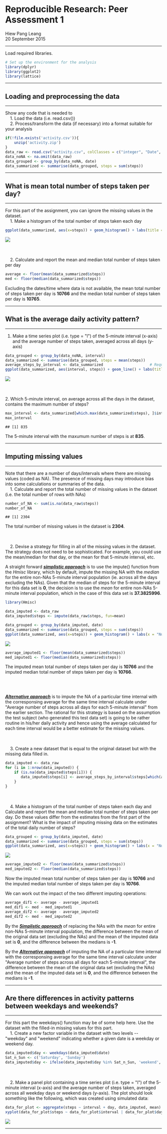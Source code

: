 # Reproducible Research: Peer Assessment 1
Hiew Pang Leang  
20 September 2015  

________________________________________________________________________________
Load required libraries.


```r
# Set up the environment for the analysis
library(dplyr)
library(ggplot2)
library(lattice)
```



________________________________________________________________________________
## Loading and preprocessing the data
___
Show any code that is needed to  
&nbsp;&nbsp;&nbsp;&nbsp;1. Load the data (i.e. read.csv())  
&nbsp;&nbsp;&nbsp;&nbsp;2. Process/transform the data (if necessary) into a format suitable for your analysis  


```r
if(!file.exists('activity.csv')){
    unzip('activity.zip')
}
data_raw <- read.csv("activity.csv", colClasses = c("integer", "Date", "integer"))
data_noNA <- na.omit(data_raw)
data_grouped <- group_by(data_noNA, date)
data_summarized <- summarise(data_grouped, steps = sum(steps))
```



________________________________________________________________________________
## What is mean total number of steps taken per day?
___
For this part of the assignment, you can ignore the missing values in the dataset.  
&nbsp;&nbsp;&nbsp;&nbsp;1. Make a histogram of the total number of steps taken each day  


```r
ggplot(data_summarized, aes(x=steps)) + geom_histogram() + labs(title = "Histogram of Total Number of Steps Taken Each Day", x = "Number of Steps Taken", y = "Frequency of occurance")
```

![](PA1_template_files/figure-html/plot_histogram-1.png) 





<BR></BR>
&nbsp;&nbsp;&nbsp;&nbsp;2. Calculate and report the mean and median total number of steps taken per day  


```r
average <- floor(mean(data_summarized$steps))
med <- floor(median(data_summarized$steps))
```

Excluding the dates/time where data is not available, the mean total number of steps taken per day is **10766** and the median total number of steps taken per day is **10765**.



________________________________________________________________________________
## What is the average daily activity pattern?
___
1. Make a time series plot (i.e. type = "l") of the 5-minute interval (x-axis) and the average number of steps taken, averaged across all days (y-axis)  



```r
data_grouped <- group_by(data_noNA, interval)
data_summarized <- summarise(data_grouped, steps = mean(steps))
average_steps_by_interval <- data_summarized                     # Required for later part of the calculation to impute NAs
ggplot(data_summarized, aes(interval, steps)) + geom_line() + labs(title = "Average number of steps across all days for each 5-minute interval", x = "5-minute interval", y = "Average number of steps across all days")
```

![](PA1_template_files/figure-html/plot_average_daily_activity-1.png) 



<BR></BR>
2. Which 5-minute interval, on average across all the days in the dataset, contains the maximum number of steps?  


```r
max_interval <- data_summarized[which.max(data_summarized$steps), ]$interval
max_interval
```

```
## [1] 835
```

The 5-minute interval with the maxumum number of steps is at **835**. 



________________________________________________________________________________
## Imputing missing values
___
Note that there are a number of days/intervals where there are missing values (coded as NA). The presence of missing days may introduce bias into some calculations or summaries of the data.  
&nbsp;&nbsp;&nbsp;&nbsp;1. Calculate and report the total number of missing values in the dataset (i.e. the total number of rows with NAs)  


```r
number_of_NA <- sum(is.na(data_raw$steps))
number_of_NA
```

```
## [1] 2304
```

The total number of missing values in the dataset is **2304**.

<BR></BR>
&nbsp;&nbsp;&nbsp;&nbsp;2. Devise a strategy for filling in all of the missing values in the dataset. The strategy does not need to be sophisticated. For example, you could use the mean/median for that day, or the mean for that 5-minute interval, etc.



A straight forward <u>***simplistic approach***</u> is to use the impute() function from the *Hmisc* library, which by default, impute the missing NA with the *median* for the entire non-NAs 5-minute interval population (ie. across all the days excluding the NAs). Given that the median of steps for the 5-minute interval for this data set is **0**, the decision is to use the *mean* for entire non-NAs 5-minute interval population, which in the case of this data set is **37.3825996**.


```r
library(Hmisc)

data_imputed <- data_raw
data_imputed$steps <- impute(data_raw$steps, fun=mean)
```


```r
data_grouped <- group_by(data_imputed, date)
data_summarized <- summarise(data_grouped, steps = sum(steps))
ggplot(data_summarized, aes(x=steps)) + geom_histogram() + labs(x = "Number of Steps Taken", y = "Frequency of occurance") + ggtitle(expression(atop("Histogram of Total Number of Steps Taken Each Day", atop(italic("Imputed by interval population average"), ""))))
```

![](PA1_template_files/figure-html/plot_imputed_histogram1-1.png) 


```r
average_imputed1 <- floor(mean(data_summarized$steps))
med_imputed1 <- floor(median(data_summarized$steps))
```

The imputed mean total number of steps taken per day is **10766** and the imputed median total number of steps taken per day is **10766**.

<BR></BR>

<u>***Alternative approach***</u> is to impute the NA of a particular time internal with the corresponsing average for the same time interval calculate under "Average number of steps across all days for each 5-minute interval" from the earlier section. The rational for this strategy is based on the assumption the test subject (who generated this test data set) is going to be rather routine in his/her daily activity and hence using the average calculated for each time interval would be a better estimate for the missing values.

<BR></BR>
&nbsp;&nbsp;&nbsp;&nbsp;3. Create a new dataset that is equal to the original dataset but with the missing data filled in. 


```r
data_imputed <- data_raw
for (i in 1:nrow(data_imputed)) {
    if (is.na(data_imputed$steps[i])) {
       data_imputed$steps[i] <- average_steps_by_interval$steps[which(average_steps_by_interval$interval == data_imputed$interval[i])]
    }
}
```



<BR></BR>
&nbsp;&nbsp;&nbsp;&nbsp;4. Make a histogram of the total number of steps taken each day and Calculate and report the mean and median total number of steps taken per day. Do these values differ from the estimates from the first part of the assignment? What is the impact of imputing missing data on the estimates of the total daily number of steps?


```r
data_grouped <- group_by(data_imputed, date)
data_summarized <- summarise(data_grouped, steps = sum(steps))
ggplot(data_summarized, aes(x=steps)) + geom_histogram() + labs(x = "Number of Steps Taken", y = "Frequency of occurance") + ggtitle(expression(atop("Histogram of Total Number of Steps Taken Each Day", atop(italic("Imputed by corresponding interval average"), ""))))
```

![](PA1_template_files/figure-html/plot_imputed_histogram2-1.png) 


```r
average_imputed2 <- floor(mean(data_summarized$steps))
med_imputed2 <- floor(median(data_summarized$steps))
```

Now the imputed mean total number of steps taken per day is **10766** and the imputed median total number of steps taken per day is **10766**.

We can work out the impact of the two different imputing operations:


```r
average_dif1 <- average - average_imputed1
med_dif1 <- med - med_imputed1
average_dif2 <- average - average_imputed2
med_dif2 <- med - med_imputed2
```

By the <u>***Simplistic approach***</u> of replacing the NAs with the *mean* for entire non-NAs 5-minute interval population, the difference between the mean of the original data set (excluding the NAs) and the mean of the imputed data set is **0**, and the difference between the medians is **-1**.

By the <u>***Alternative approach***</u> of imputing the NA of a particular time internal with the corresponsing average for the same time interval calculate under "Average number of steps across all days for each 5-minute interval", the difference between the mean of the original data set (excluding the NAs) and the mean of the imputed data set is **0**, and the difference between the medians is **-1**.



________________________________________________________________________________
## Are there differences in activity patterns between weekdays and weekends?
___
For this part the weekdays() function may be of some help here. Use the dataset with the filled-in missing values for this part.  
&nbsp;&nbsp;&nbsp;&nbsp;1. Create a new factor variable in the dataset with two levels -- "weekday" and "weekend" indicating whether a given date is a weekday or weekend day.  


```r
data_imputed$day <- weekdays(data_imputed$date)
Sat_n_Sun <- c('Saturday', 'Sunday')
data_imputed$day <- ifelse(data_imputed$day %in% Sat_n_Sun, 'weekend', 'weekday')
```



<BR></BR>
&nbsp;&nbsp;&nbsp;&nbsp;2. Make a panel plot containing a time series plot (i.e. type = "l") of the 5-minute interval (x-axis) and the average number of steps taken, averaged across all weekday days or weekend days (y-axis). The plot should look something like the following, which was created using simulated data:


```r
data_for_plot <- aggregate(steps ~ interval + day, data_imputed, mean)
xyplot(data_for_plot$steps ~ data_for_plot$interval | data_for_plot$day, layout=c(1,2), type="l", main="Average number of steps against each 5-minute interval", xlab="Interval", ylab="Number of steps")
```

![](PA1_template_files/figure-html/plot_time_series_weekday_vs_weekend-1.png) 

  
________________________________________________________________________________
